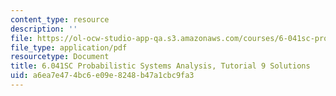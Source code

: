 ```yaml
---
content_type: resource
description: ''
file: https://ol-ocw-studio-app-qa.s3.amazonaws.com/courses/6-041sc-probabilistic-systems-analysis-and-applied-probability-fall-2013/a6ea7e474bc6e09e8248b47a1cbc9fa3_MIT6_041SCF13_tut09_sol.pdf
file_type: application/pdf
resourcetype: Document
title: 6.041SC Probabilistic Systems Analysis, Tutorial 9 Solutions
uid: a6ea7e47-4bc6-e09e-8248-b47a1cbc9fa3
---
```

